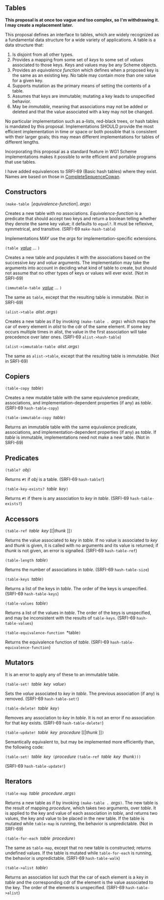 ## Tables

**This proposal is at once too vague and too complex, so I'm withdrawing it.  I may create a replacement later.**

This proposal defines an interface to tables, which are widely recognized as a fundamental data structure for a wide variety of applications.  A table is a data structure that:

1. Is disjoint from all other types.
1. Provides a mapping from some set of *keys* to some set of *values* associated to those keys.  Keys and values may be any Scheme objects.
1. Provides an *equivalence function* which defines when a proposed key is the same as an existing key.  No table may contain more than one value for a given key.
1. Supports mutation as the primary means of setting the contents of a table.
1. Assumes that keys are immutable; mutating a key leads to unspecified behavior.
1. May be *immutable*, meaning that associations may not be added or deleted and that the value associated with a key may not be changed.

No particular implementation such as a-lists, red-black trees, or hash tables is mandated by this proposal.  Implementations SHOULD provide the most efficient implementation in time or space or both possible that is consistent with their larger goals; this may mean different implementations for tables of different lengths.

Incorporating this proposal as a standard feature in WG1 Scheme implementations makes it possible to write efficient and portable programs that use tables.

I have added equivalences to SRFI-69 (Basic hash tables) where they exist.  Names are based on those in [CompleteSequenceCowan](CompleteSequenceCowan.md).

## Constructors

`(make-table `[*equivalence-function*]` . `*args*`)`

Creates a new table with no associations. *Equivalence-function* is a predicate that should accept two keys and return a boolean telling whether they denote the same key value; it defaults to `equal?`.  It must be reflexive, symmetrical, and transitive.  (SRFI-69 `make-hash-table`)


Implementations MAY use the *args* for implementation-specific extensions.

`(table `[*value*](*key*) ... `)`

Creates a new table and populates it with the associations based on the successive *key* and *value* arguments.  The implementation may take the arguments into account in deciding what kind of table to create, but should not assume that no other types of keys or values will ever exist.   (Not in SRFI-69)

`(immutable-table `[*value*](*key*) ... `)`

The same as ``table``, except that the resulting table is immutable.   (Not in SRFI-69)


`(alist->table `*alist*` . `*args*`)`

Creates a new table as if by invoking `(make-table . `*args*`)` which maps the car of every element in *alist* to the cdr of the same element.  If some key occurs multiple times in alist, the value in the first association will take precedence over later ones. (SRFI-69 `alist->hash-table`)

`(alist->immutable-table `*alist*` . `*args*`)`

The same as `alist->table`, except that the resulting table is immutable.  (Not in SRFI-69)


## Copiers

`(table-copy `*table*`)`

Creates a new mutable table with the same equivalence predicate, associations, and implementation-dependent properties (if any) as *table*. (SRFI-69 `hash-table-copy`)

`(table-immutable-copy `*table*`)`

Returns an immutable table with the same equivalence predicate, associations, and implementation-dependent properties (if any) as *table*.  If *table* is immutable, implementations need not make a new table.  (Not in SRFI-69)


## Predicates

`(table? `*obj*`)`

Returns `#t` if *obj* is a table.  (SRFI-69 `hash-table?`)

`(table-key-exists? `*table*` `*key*`)`

Returns `#t` if there is any association to *key* in *table*. (SRFI-69 `hash-table-exists?`)

## Accessors

`(table-ref `*table*` `*key* [[|*thunk* ]]`)`

Returns the value associated to *key* in *table*. If no value is associated to *key* and *thunk* is given, it is called with no arguments and its value is returned; if *thunk* is not given, an error is signalled.  (SRFI-69 `hash-table-ref`)

`(table-length `*table*`)`

Returns the number of associations in *table*.  (SRFI-69 `hash-table-size`)

`(table-keys `*table*`)`

Returns a list of the keys in *table*. The order of the keys is unspecified.  (SRFI-69 `hash-table-keys`)

`(table-values `*table*`)`

Returns a list of the values in *table*. The order of the keys is unspecified, and may be inconsistent with the results of `table-keys`.  (SRFI-69 `hash-table-values`)

`(table-equivalence-function `*table`)`

Returns the equivalence function of *table*.  (SRFI-69 `hash-table-equivalence-function`)

## Mutators

It is an error to apply any of these to an immutable table.

`(table-set! `*table*` `*key*` `*value*`)`

Sets the *value* associated to *key* in *table*. The previous association (if any) is removed.  (SRFI-69 `hash-table-set!`)

`(table-delete! `*table*` `*key*`)`

Removes any association to *key* in *table*. It is not an error if no association for that *key* exists.  (SRFI-69 `hash-table-delete!`)

`(table-update! `*table*` `*key*` `*procedure* [[|*thunk* ]]`)`

Semantically equivalent to, but may be implemented more efficiently than, the following code:

`(table-set! `*table*` `*key*` (`*procedure* `(table-ref `*table*` `*key*` `*thunk*`)))`

(SRFI-69 `hash-table-update!`)

## Iterators

`(table-map `*table*` `*procedure*` . `*args*`)`

Returns a new table as if by invoking `(make-table . `*args*`)`.  The new table is the result of mapping *procedure*, which takes two arguments, over *table*.  It is applied to the key and value of each association in *table*, and returns two values, the key and value to be placed in the new table.  If the table is mutated while `table-map` is running, the behavior is unpredictable.  (Not in SRFI-69)

`(table-for-each `*table*` `*procedure*`)`

The same as `table-map`, except that no new table is constructed; returns undefined values.  If the table is mutated while `table-for-each` is running, the behavior is unpredictable.  (SRFI-69 `hash-table-walk`)

`(table->alist `*table*`)`

Returns an association list such that the car of each element is a key in *table* and the corresponding cdr of the element is the value associated to the key.  The order of the elements is unspecified.  (SRFI-69 `hash-table->alist`)

